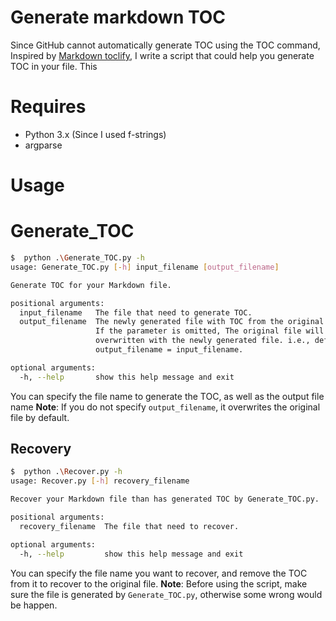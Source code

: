 # Generate markdown TOC
Since GitHub cannot automatically generate TOC using the TOC command, Inspired by [Markdown toclify](https://github.com/rasbt/markdown-toclify), I write a script that could help you generate TOC in your file.
This 

# Requires
+ Python 3.x (Since I used f-strings)
+ argparse

# Usage
# Generate_TOC
```bash
$  python .\Generate_TOC.py -h
usage: Generate_TOC.py [-h] input_filename [output_filename]

Generate TOC for your Markdown file.

positional arguments:
  input_filename   The file that need to generate TOC.
  output_filename  The newly generated file with TOC from the original file.
                   If the parameter is omitted, The original file will be
                   overwritten with the newly generated file. i.e., default:
                   output_filename = input_filename.

optional arguments:
  -h, --help       show this help message and exit

```
You can specify the file name to generate the TOC, as well as the output file name
**Note**: If you do not specify `output_filename`, it overwrites the original file by default.


## Recovery
```bash
$  python .\Recover.py -h
usage: Recover.py [-h] recovery_filename

Recover your Markdown file than has generated TOC by Generate_TOC.py.

positional arguments:
  recovery_filename  The file that need to recover.

optional arguments:
  -h, --help         show this help message and exit
```
You can specify the file name you want to recover, and remove the TOC from it to recover to the original file.
**Note**: Before using the script, make sure the file is generated by `Generate_TOC.py`, otherwise some wrong would be happen.
